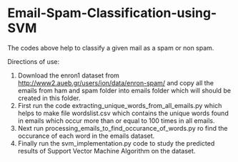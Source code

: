 # Email-Spam-Classification-using-SVM

The codes above help to classify a given mail as a spam or non spam.

Directions of use:

1. Download the enron1 dataset from http://www2.aueb.gr/users/ion/data/enron-spam/ and copy all the emails from ham and spam folder into emails folder which will should be created in this folder.
2. First run the code extracting_unique_words_from_all_emails.py which helps to make file wordslist.csv which contains the unique words found in emails which occur more than or equal to 100 times in all emails.
3. Next run processing_emails_to_find_occurance_of_words.py ro find the occurance of each word in the emails dataset.
4. Finally run the svm_implementation.py code to study the predicted results of Support Vector Machine Algorithm on the dataset.
